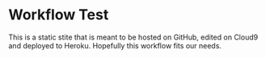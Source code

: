 Workflow Test
=============

This is a static stite that is meant to be hosted on GitHub, edited on
Cloud9 and deployed to Heroku. Hopefully this workflow fits our needs.

